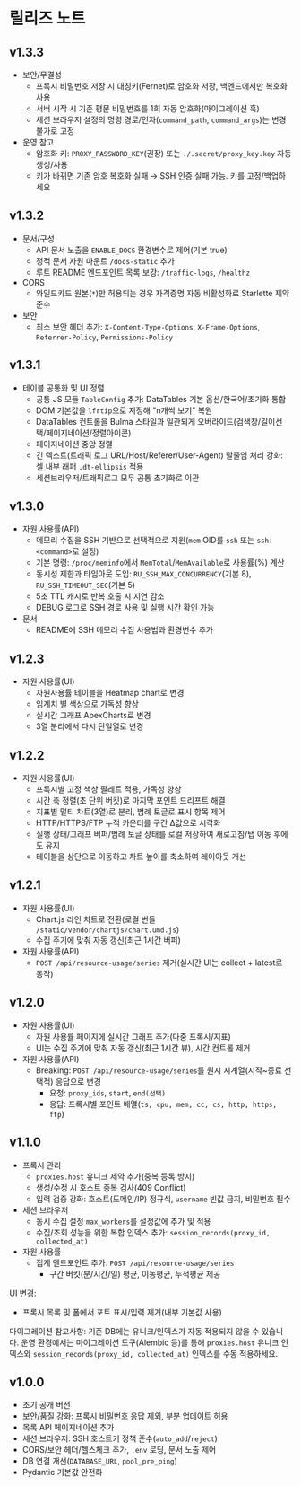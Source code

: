 # 릴리즈 노트

## v1.3.3
- 보안/무결성
  - 프록시 비밀번호 저장 시 대칭키(Fernet)로 암호화 저장, 백엔드에서만 복호화 사용
  - 서버 시작 시 기존 평문 비밀번호를 1회 자동 암호화(마이그레이션 훅)
  - 세션 브라우저 설정의 명령 경로/인자(`command_path`, `command_args`)는 변경 불가로 고정
- 운영 참고
  - 암호화 키: `PROXY_PASSWORD_KEY`(권장) 또는 `./.secret/proxy_key.key` 자동 생성/사용
  - 키가 바뀌면 기존 암호 복호화 실패 → SSH 인증 실패 가능. 키를 고정/백업하세요

## v1.3.2
- 문서/구성
  - API 문서 노출을 `ENABLE_DOCS` 환경변수로 제어(기본 true)
  - 정적 문서 자원 마운트 `/docs-static` 추가
  - 루트 README 엔드포인트 목록 보강: `/traffic-logs`, `/healthz`
- CORS
  - 와일드카드 원본(`*`)만 허용되는 경우 자격증명 자동 비활성화로 Starlette 제약 준수
- 보안
  - 최소 보안 헤더 추가: `X-Content-Type-Options`, `X-Frame-Options`, `Referrer-Policy`, `Permissions-Policy`

## v1.3.1
- 테이블 공통화 및 UI 정렬
  - 공통 JS 모듈 `TableConfig` 추가: DataTables 기본 옵션/한국어/초기화 통합
  - DOM 기본값을 `lfrtip`으로 지정해 "n개씩 보기" 복원
  - DataTables 컨트롤을 Bulma 스타일과 일관되게 오버라이드(검색창/길이선택/페이지네이션/정렬아이콘)
  - 페이지네이션 중앙 정렬
  - 긴 텍스트(트래픽 로그 URL/Host/Referer/User-Agent) 말줄임 처리 강화: 셀 내부 래퍼 `.dt-ellipsis` 적용
  - 세션브라우저/트래픽로그 모두 공통 초기화로 이관

## v1.3.0
- 자원 사용률(API)
  - 메모리 수집을 SSH 기반으로 선택적으로 지원(`mem` OID를 `ssh` 또는 `ssh:<command>`로 설정)
  - 기본 명령: `/proc/meminfo`에서 `MemTotal`/`MemAvailable`로 사용률(%) 계산
  - 동시성 제한과 타임아웃 도입: `RU_SSH_MAX_CONCURRENCY`(기본 8), `RU_SSH_TIMEOUT_SEC`(기본 5)
  - 5초 TTL 캐시로 반복 호출 시 지연 감소
  - DEBUG 로그로 SSH 경로 사용 및 실행 시간 확인 가능
- 문서
  - README에 SSH 메모리 수집 사용법과 환경변수 추가

## v1.2.3
- 자원 사용률(UI)
  - 자원사용률 테이블을 Heatmap chart로 변경
  - 임계치 별 색상으로 가독성 향상
  - 실시간 그래프 ApexCharts로 변경
  - 3열 분리에서 다시 단일열로 변경

## v1.2.2
- 자원 사용률(UI)
  - 프록시별 고정 색상 팔레트 적용, 가독성 향상
  - 시간 축 정렬(초 단위 버킷)로 마지막 포인트 드리프트 해결
  - 지표별 멀티 차트(3열)로 분리, 범례 토글로 표시 항목 제어
  - HTTP/HTTPS/FTP 누적 카운터를 구간 Δ값으로 시각화
  - 실행 상태/그래프 버퍼/범례 토글 상태를 로컬 저장하여 새로고침/탭 이동 후에도 유지
  - 테이블을 상단으로 이동하고 차트 높이를 축소하여 레이아웃 개선

## v1.2.1
- 자원 사용률(UI)
  - Chart.js 라인 차트로 전환(로컬 번들 `/static/vendor/chartjs/chart.umd.js`)
  - 수집 주기에 맞춰 자동 갱신(최근 1시간 버퍼)
- 자원 사용률(API)
  - `POST /api/resource-usage/series` 제거(실시간 UI는 collect + latest로 동작)

## v1.2.0
- 자원 사용률(UI)
  - 자원 사용률 페이지에 실시간 그래프 추가(다중 프록시/지표)
  - UI는 수집 주기에 맞춰 자동 갱신(최근 1시간 뷰), 시간 컨트롤 제거
- 자원 사용률(API)
  - Breaking: `POST /api/resource-usage/series`를 원시 시계열(시작~종료 선택적) 응답으로 변경
    - 요청: `proxy_ids`, `start`, `end(선택)`
    - 응답: 프록시별 포인트 배열(`ts, cpu, mem, cc, cs, http, https, ftp`)

## v1.1.0
- 프록시 관리
  - `proxies.host` 유니크 제약 추가(중복 등록 방지)
  - 생성/수정 시 호스트 중복 검사(409 Conflict)
  - 입력 검증 강화: 호스트(도메인/IP) 정규식, `username` 빈값 금지, 비밀번호 필수
- 세션 브라우저
  - 동시 수집 설정 `max_workers`를 설정값에 추가 및 적용
  - 수집/조회 성능을 위한 복합 인덱스 추가: `session_records(proxy_id, collected_at)`
- 자원 사용률
  - 집계 엔드포인트 추가: `POST /api/resource-usage/series`
    - 구간 버킷(분/시간/일) 평균, 이동평균, 누적평균 제공

UI 변경:
- 프록시 목록 및 폼에서 포트 표시/입력 제거(내부 기본값 사용)

마이그레이션 참고사항: 기존 DB에는 유니크/인덱스가 자동 적용되지 않을 수 있습니다. 운영 환경에서는 마이그레이션 도구(Alembic 등)를 통해 `proxies.host` 유니크 인덱스와 `session_records(proxy_id, collected_at)` 인덱스를 수동 적용하세요.

## v1.0.0
- 초기 공개 버전
- 보안/품질 강화: 프록시 비밀번호 응답 제외, 부분 업데이트 허용
- 목록 API 페이지네이션 추가
- 세션 브라우저: SSH 호스트키 정책 준수(`auto_add`/`reject`)
- CORS/보안 헤더/헬스체크 추가, `.env` 로딩, 문서 노출 제어
- DB 연결 개선(`DATABASE_URL`, `pool_pre_ping`)
- Pydantic 기본값 안전화
